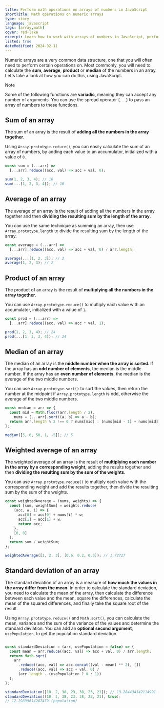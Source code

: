```yaml
---
title: Perform math operations on arrays of numbers in JavaScript
shortTitle: Math operations on numeric arrays
type: story
language: javascript
tags: [array,math]
cover: red-lake
excerpt: Learn how to work with arrays of numbers in JavaScript, performing common math operations such as sum, average, product and more.
listed: true
dateModified: 2024-02-11
---
```


Numeric arrays are a very common data structure, one that you will often need to perform certain operations on. Most commonly, you will need to calculate the **sum**, **average**, **product** or **median** of the numbers in an array. Let's take a look at how you can do this, using JavaScript.

> [!NOTE]
>
> Some of the following functions are **variadic**, meaning they can accept any number of arguments. You can use the spread operator (`...`) to pass an array of numbers to these functions.

## Sum of an array

The sum of an array is the result of **adding all the numbers in the array together**.

Using `Array.prototype.reduce()`, you can easily calculate the sum of an array of numbers, by adding each value to an accumulator, initialized with a value of `0`.

```js
const sum = (...arr) =>
  [...arr].reduce((acc, val) => acc + val, 0);

sum(1, 2, 3, 4); // 10
sum(...[1, 2, 3, 4]); // 10
```

## Average of an array

The average of an array is the result of adding all the numbers in the array together and then **dividing the resulting sum by the length of the array**.

You can use the same technique as summing an array, then use `Array.prototype.length` to divide the resulting sum by the length of the array.

```js
const average = (...arr) =>
  [...arr].reduce((acc, val) => acc + val, 0) / arr.length;

average(...[1, 2, 3]); // 2
average(1, 2, 3); // 2
```

## Product of an array

The product of an array is the result of **multiplying all the numbers in the array together**.

You can use `Array.prototype.reduce()` to multiply each value with an accumulator, initialized with a value of `1`.

```js
const prod = (...arr) =>
  [...arr].reduce((acc, val) => acc * val, 1);

prod(1, 2, 3, 4); // 24
prod(...[1, 2, 3, 4]); // 24
```

## Median of an array

The median of an array is the **middle number when the array is sorted**. If the array has an **odd number of elements**, the median is the middle number. If the array has an **even number of elements**, the median is the average of the two middle numbers.

You can use `Array.prototype.sort()` to sort the values, then return the number at the midpoint if `Array.prototype.length` is odd, otherwise the average of the two middle numbers.

```js
const median = arr => {
  const mid = Math.floor(arr.length / 2),
    nums = [...arr].sort((a, b) => a - b);
  return arr.length % 2 !== 0 ? nums[mid] : (nums[mid - 1] + nums[mid]) / 2;
};

median([5, 6, 50, 1, -5]); // 5
```

## Weighted average of an array

The weighted average of an array is the result of **multiplying each number in the array by a corresponding weight**, adding the results together and then **dividing the resulting sum by the sum of the weights**.

You can use `Array.prototype.reduce()` to multiply each value with the corresponding weight and add the results together, then divide the resulting sum by the sum of the weights.

```js
const weightedAverage = (nums, weights) => {
  const [sum, weightSum] = weights.reduce(
    (acc, w, i) => {
      acc[0] = acc[0] + nums[i] * w;
      acc[1] = acc[1] + w;
      return acc;
    },
    [0, 0]
  );
  return sum / weightSum;
};

weightedAverage([1, 2, 3], [0.6, 0.2, 0.3]); // 1.72727
```

## Standard deviation of an array

The standard deviation of an array is a measure of **how much the values in the array differ from the mean**. In order to calculate the standard deviation, you need to calculate the mean of the array, then calculate the difference between each value and the mean, square the differences, calculate the mean of the squared differences, and finally take the square root of the result.

Using `Array.prototype.reduce()` and `Math.sqrt()`, you can calculate the mean, variance and the sum of the variance of the values and determine the standard deviation. You can add an **optional second argument**, `usePopulation`, to get the population standard deviation.

```js

const standardDeviation = (arr, usePopulation = false) => {
  const mean = arr.reduce((acc, val) => acc + val, 0) / arr.length;
  return Math.sqrt(
    arr
      .reduce((acc, val) => acc.concat((val - mean) ** 2), [])
      .reduce((acc, val) => acc + val, 0) /
      (arr.length - (usePopulation ? 0 : 1))
  );
};

standardDeviation([10, 2, 38, 23, 38, 23, 21]); // 13.284434142114991 (sample)
standardDeviation([10, 2, 38, 23, 38, 23, 21], true);
// 12.29899614287479 (population)
```
